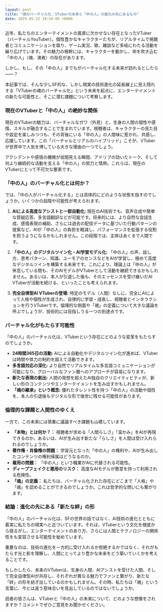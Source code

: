 ```yaml
---
layout: post
title: "魂のバーチャル化：VTuberの未来と「中の人」の進化の先にあるもの"
date: 2025-05-22 19:54:00 +0900
---
```


近年、私たちのエンターテイメントの風景に欠かせない存在となったVTuber（バーチャルYouTuber）。個性豊かなキャラクターたちが、リアルタイムで視聴者とコミュニケーションを取り、ゲーム実況、歌、雑談など多岐にわたる活動を繰り広げています。その魅力の根幹には、キャラクターを動かし、命を吹き込む「中の人」（魂、演者）の存在があります。

しかし、もし、その「中の人」までもがバーチャル化する未来が訪れるとしたら――？

本記事では、そんな少しSF的な、しかし現実の技術進化の延長線上に見え隠れする「VTuberの魂のバーチャル化」という未来を起点に、エンターテイメントの新たな可能性と、そこに潜む課題について考察します。

### 現在のVTuberと「中の人」の絶妙な関係

現在のVTuberの魅力は、バーチャルなガワ（外見）と、生身の人間の個性や感情、スキルが融合することで生まれています。視聴者は、キャラクターの見た目や設定を楽しみつつも、その背後にいる「中の人」の人間味に惹かれ、共感し、応援しています。この「バーチャルとリアルのハイブリッド」こそが、VTuberが世界中で人気を博している大きな理由の一つでしょう。

アクシデントや感情の機微が垣間見える瞬間、アドリブの効いたトーク、そして何より継続的な活動を支える「中の人」の努力と情熱。これらは、現在のVTuberにとって不可欠な要素です。

### 「中の人」のバーチャル化とは何か？

では、「中の人がバーチャル化する」とは具体的にどのような状態を指すのでしょうか。いくつかの段階や可能性が考えられます。

1.  **AIによる高度なアシストと一部自動化:**
    現在のAI技術でも、音声合成や簡単な質疑応答、多言語翻訳などが可能です。将来的には、より自然な会話生成、感情表現の補助、さらには過去の配信データに基づいた行動パターンの提案など、AIが「中の人」の負担を軽減し、パフォーマンスを拡張する役割を担うようになるかもしれません。この段階では、主体はあくまで人間です。

2.  **「中の人」のデジタルツイン化・AI学習モデル化:**
    「中の人」の声、話し方、思考パターン、知識、ユーモアのセンスなどをAIが学習し、極めて高度なデジタルツインを構築する未来です。これにより、理論上は「中の人」が休息している間も、そのAIモデルがVTuberとして活動を継続できるかもしれません。あるいは、本人が引退した後も、そのエッセンスを受け継いだAI VTuberが活動を続ける、といったことも考えられます。

3.  **完全自律型AI VTuberの登場:**
    特定のモデル（人間）なしに、完全にAIによって人格や個性が生成され、自律的に学習・成長し、視聴者とインタラクションを行うVTuberです。倫理的な側面や「魂」の定義について大きな議論を呼ぶでしょうが、技術的には目指しうる一つの到達点です。

### バーチャル化がもたらす可能性

「中の人」のバーチャル化は、VTuberという存在にどのような変革をもたらすのでしょうか。

* **24時間365日の活動:** AIによる自動化やデジタルツイン化が進めば、VTuberは時間や体力の制約を超えて活動できます。
* **多言語対応の深化:** より自然でリアルタイムな多言語コミュニケーションが可能になり、グローバルなファン層へのアプローチが容易になります。
* **新たな表現の創出:** 人間の発想を超えたAI独自のクリエイティビティが、新しい形のコンテンツやエンターテイメントを生み出すかもしれません。
* **「魂の継承」という概念:** 優れたタレント性を持つ「中の人」の活動や個性を、本人の引退後もデジタルな形で後世に残せる可能性があります。

### 倫理的な課題と人間性のゆくえ

一方で、この未来には慎重に議論すべき課題も山積しています。

* **「本物」とは何か？：** 視聴者が求める「人間らしさ」「温かみ」をAIが再現できるのか。あるいは、AIが生み出す新たな「らしさ」を人間は受け入れられるのでしょうか。
* **著作権・肖像権の問題：** 学習元となった「中の人」の権利や、AIが生み出したコンテンツの権利帰属はどうなるのか。
* **雇用の問題：** 「中の人」という職業がAIに代替される可能性。
* **ディープフェイクと悪用のリスク：** 高度なAIモデルが悪意を持って利用される危険性。
* **「魂」の定義：** 私たちは、バーチャル化された存在にどこまで「人格」や「魂」を認めることができるのでしょうか。これは哲学的な問いにも繋がります。

### 結論：進化の先にある「新たな絆」の形

「中の人」のバーチャル化は、SFの世界の話ではなく、AI技術の進化とともに着実に私たちの現実へと近づいています。それは、VTuberという文化を根底から揺るがし、エンターテイメントのあり方、さらには人間とテクノロジーの関係性をも変容させる可能性を秘めています。

重要なのは、技術の進化を一方的に受け入れるか拒絶するかではなく、それがもたらす光と影を理解し、人間にとってより豊かな未来をどう築いていくかを考えることです。

もしかしたら、未来のVTuberは、生身の人間、AIアシストを受けた人間、そして完全自律型AIが共存し、それぞれが異なる魅力でファンと繋がり、新たな「絆」の形を紡ぎ出しているのかもしれません。その時、私たちは「魂」という言葉に、今とは違う意味合いを見出しているのではないでしょうか。

読者の皆さんは、VTuberと「中の人」の未来について、どのような想像をされますか？コメントでぜひご意見をお聞かせください。
